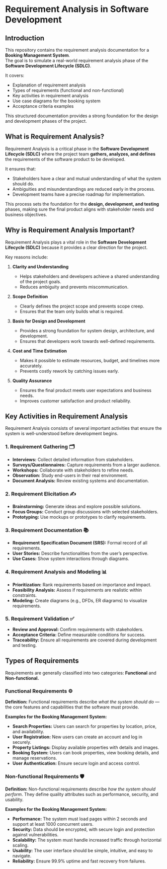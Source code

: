 # Requirement Analysis in Software Development

## Introduction
This repository contains the requirement analysis documentation for a **Booking Management System**.  
The goal is to simulate a real-world requirement analysis phase of the **Software Development Lifecycle (SDLC)**.  

It covers:  
- Explanation of requirement analysis  
- Types of requirements (functional and non-functional)  
- Key activities in requirement analysis  
- Use case diagrams for the booking system  
- Acceptance criteria examples  

This structured documentation provides a strong foundation for the design and development phases of the project.

## What is Requirement Analysis?

Requirement Analysis is a critical phase in the **Software Development Lifecycle (SDLC)** where the project team **gathers, analyzes, and defines** the requirements of the software product to be developed.  

It ensures that:  
- Stakeholders have a clear and mutual understanding of what the system should do.  
- Ambiguities and misunderstandings are reduced early in the process.  
- Development teams have a precise roadmap for implementation.  

This process sets the foundation for the **design, development, and testing** phases, making sure the final product aligns with stakeholder needs and business objectives.

## Why is Requirement Analysis Important?

Requirement Analysis plays a vital role in the **Software Development Lifecycle (SDLC)** because it provides a clear direction for the project.  

Key reasons include:  

1. **Clarity and Understanding**  
   - Helps stakeholders and developers achieve a shared understanding of the project goals.  
   - Reduces ambiguity and prevents miscommunication.  

2. **Scope Definition**  
   - Clearly defines the project scope and prevents scope creep.  
   - Ensures that the team only builds what is required.  

3. **Basis for Design and Development**  
   - Provides a strong foundation for system design, architecture, and development.  
   - Ensures that developers work towards well-defined requirements.  

4. **Cost and Time Estimation**  
   - Makes it possible to estimate resources, budget, and timelines more accurately.  
   - Prevents costly rework by catching issues early.  

5. **Quality Assurance**  
   - Ensures the final product meets user expectations and business needs.  
   - Improves customer satisfaction and product reliability.  


## Key Activities in Requirement Analysis

Requirement Analysis consists of several important activities that ensure the system is well-understood before development begins.  

### 1. Requirement Gathering 🗂️
- **Interviews:** Collect detailed information from stakeholders.  
- **Surveys/Questionnaires:** Capture requirements from a larger audience.  
- **Workshops:** Collaborate with stakeholders to refine needs.  
- **Observation:** Study end-users in their real environment.  
- **Document Analysis:** Review existing systems and documentation.  

### 2. Requirement Elicitation ✍️
- **Brainstorming:** Generate ideas and explore possible solutions.  
- **Focus Groups:** Conduct group discussions with selected stakeholders.  
- **Prototyping:** Use mockups or prototypes to clarify requirements.  

### 3. Requirement Documentation 📚
- **Requirement Specification Document (SRS):** Formal record of all requirements.  
- **User Stories:** Describe functionalities from the user’s perspective.  
- **Use Cases:** Show system interactions through diagrams.  

### 4. Requirement Analysis and Modeling 📊
- **Prioritization:** Rank requirements based on importance and impact.  
- **Feasibility Analysis:** Assess if requirements are realistic within constraints.  
- **Modeling:** Create diagrams (e.g., DFDs, ER diagrams) to visualize requirements.  

### 5. Requirement Validation ✅
- **Review and Approval:** Confirm requirements with stakeholders.  
- **Acceptance Criteria:** Define measurable conditions for success.  
- **Traceability:** Ensure all requirements are covered during development and testing.  


## Types of Requirements

Requirements are generally classified into two categories: **Functional** and **Non-functional.**

### Functional Requirements ⚙️
**Definition:** Functional requirements describe *what the system should do* — the core features and capabilities that the software must provide.  

**Examples for the Booking Management System:**  
- **Search Properties:** Users can search for properties by location, price, and availability.  
- **User Registration:** New users can create an account and log in securely.  
- **Property Listings:** Display available properties with details and images.  
- **Booking System:** Users can book properties, view booking details, and manage reservations.  
- **User Authentication:** Ensure secure login and access control.  

### Non-functional Requirements 🛡️
**Definition:** Non-functional requirements describe *how the system should perform*. They define quality attributes such as performance, security, and usability.  

**Examples for the Booking Management System:**  
- **Performance:** The system must load pages within 2 seconds and support at least 1000 concurrent users.  
- **Security:** Data should be encrypted, with secure login and protection against vulnerabilities.  
- **Scalability:** The system must handle increased traffic through horizontal scaling.  
- **Usability:** The user interface should be simple, intuitive, and easy to navigate.  
- **Reliability:** Ensure 99.9% uptime and fast recovery from failures.  

